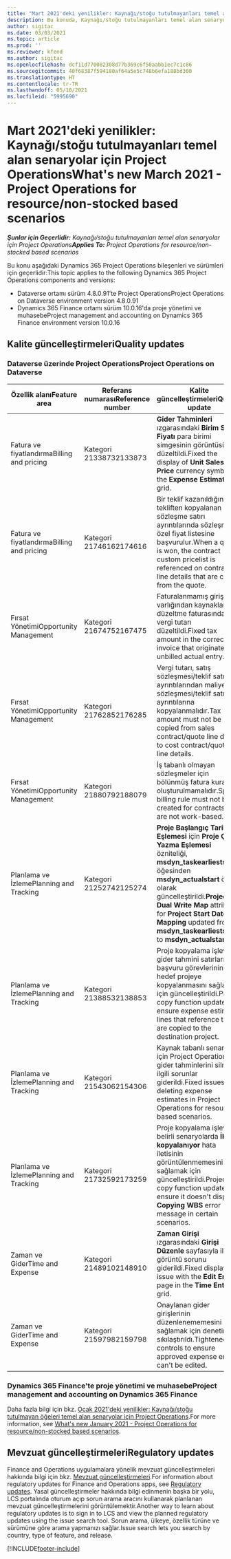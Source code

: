 ```yaml
---
title: "Mart 2021'deki yenilikler: Kaynağı/stoğu tutulmayanları temel alan senaryolar için Project Operations"
description: Bu konuda, Kaynağı/stoğu tutulmayanları temel alan senaryolar için Project Operations'ın Mart 2021'deki kalite güncelleştirmeleri hakkında bilgiler sağlanmaktadır.
author: sigitac
ms.date: 03/03/2021
ms.topic: article
ms.prod: ''
ms.reviewer: kfend
ms.author: sigitac
ms.openlocfilehash: dcf11d770082308d77b369c6f50aabb1ec7c1c86
ms.sourcegitcommit: 40f68387f594180af64a5e5c748b6efa188bd300
ms.translationtype: HT
ms.contentlocale: tr-TR
ms.lasthandoff: 05/10/2021
ms.locfileid: "5995690"
---
```

# <a name="whats-new-march-2021---project-operations-for-resourcenon-stocked-based-scenarios"></a><span data-ttu-id="6d0d6-103">Mart 2021'deki yenilikler: Kaynağı/stoğu tutulmayanları temel alan senaryolar için Project Operations</span><span class="sxs-lookup"><span data-stu-id="6d0d6-103">What's new March 2021 - Project Operations for resource/non-stocked based scenarios</span></span>

<span data-ttu-id="6d0d6-104">_**Şunlar için Geçerlidir:** Kaynağı/stoğu tutulmayanları temel alan senaryolar için Project Operations_</span><span class="sxs-lookup"><span data-stu-id="6d0d6-104">_**Applies To:** Project Operations for resource/non-stocked based scenarios_</span></span>

<span data-ttu-id="6d0d6-105">Bu konu aşağıdaki Dynamics 365 Project Operations bileşenleri ve sürümleri için geçerlidir:</span><span class="sxs-lookup"><span data-stu-id="6d0d6-105">This topic applies to the following Dynamics 365 Project Operations components and versions:</span></span>

- <span data-ttu-id="6d0d6-106">Dataverse ortamı sürüm 4.8.0.91'te Project Operations</span><span class="sxs-lookup"><span data-stu-id="6d0d6-106">Project Operations on Dataverse environment version 4.8.0.91</span></span> 
- <span data-ttu-id="6d0d6-107">Dynamics 365 Finance ortamı sürüm 10.0.16'da proje yönetimi ve muhasebe</span><span class="sxs-lookup"><span data-stu-id="6d0d6-107">Project management and accounting on Dynamics 365 Finance environment version 10.0.16</span></span> 

## <a name="quality-updates"></a><span data-ttu-id="6d0d6-108">Kalite güncelleştirmeleri</span><span class="sxs-lookup"><span data-stu-id="6d0d6-108">Quality updates</span></span>

### <a name="project-operations-on-dataverse"></a><span data-ttu-id="6d0d6-109">Dataverse üzerinde Project Operations</span><span class="sxs-lookup"><span data-stu-id="6d0d6-109">Project Operations on Dataverse</span></span>


| <span data-ttu-id="6d0d6-110">**Özellik alanı**</span><span class="sxs-lookup"><span data-stu-id="6d0d6-110">**Feature area**</span></span> | <span data-ttu-id="6d0d6-111">**Referans numarası**</span><span class="sxs-lookup"><span data-stu-id="6d0d6-111">**Reference number**</span></span> | <span data-ttu-id="6d0d6-112">**Kalite güncelleştirmeleri**</span><span class="sxs-lookup"><span data-stu-id="6d0d6-112">**Quality update**</span></span> |
| --- | --- | --- |
| <span data-ttu-id="6d0d6-113">Fatura ve fiyatlandırma</span><span class="sxs-lookup"><span data-stu-id="6d0d6-113">Billing and pricing</span></span> | <span data-ttu-id="6d0d6-114">Kategori 2133873</span><span class="sxs-lookup"><span data-stu-id="6d0d6-114">2133873</span></span> | <span data-ttu-id="6d0d6-115">**Gider Tahminleri** ızgarasındaki **Birim Satış Fiyatı** para birimi simgesinin görüntüsü düzeltildi.</span><span class="sxs-lookup"><span data-stu-id="6d0d6-115">Fixed the display of **Unit Sales Price** currency symbol in the **Expense Estimates** grid.</span></span> |
| <span data-ttu-id="6d0d6-116">Fatura ve fiyatlandırma</span><span class="sxs-lookup"><span data-stu-id="6d0d6-116">Billing and pricing</span></span> | <span data-ttu-id="6d0d6-117">Kategori 2174616</span><span class="sxs-lookup"><span data-stu-id="6d0d6-117">2174616</span></span> | <span data-ttu-id="6d0d6-118">Bir teklif kazanıldığında, tekliften kopyalanan sözleşme satırı ayrıntılarında sözleşmeye özel fiyat listesine başvurulur.</span><span class="sxs-lookup"><span data-stu-id="6d0d6-118">When a quote is won, the contract custom pricelist is referenced on contract line details that are copied from the quote.</span></span> |
| <span data-ttu-id="6d0d6-119">Fırsat Yönetimi</span><span class="sxs-lookup"><span data-stu-id="6d0d6-119">Opportunity Management</span></span> | <span data-ttu-id="6d0d6-120">Kategori 2167475</span><span class="sxs-lookup"><span data-stu-id="6d0d6-120">2167475</span></span> | <span data-ttu-id="6d0d6-121">Faturalanmamış giriş varlığından kaynaklanan düzeltme faturasındaki vergi tutarı düzeltildi.</span><span class="sxs-lookup"><span data-stu-id="6d0d6-121">Fixed tax amount in the correction invoice that originated an unbilled actual entry.</span></span> |
| <span data-ttu-id="6d0d6-122">Fırsat Yönetimi</span><span class="sxs-lookup"><span data-stu-id="6d0d6-122">Opportunity Management</span></span> | <span data-ttu-id="6d0d6-123">Kategori 2176285</span><span class="sxs-lookup"><span data-stu-id="6d0d6-123">2176285</span></span> | <span data-ttu-id="6d0d6-124">Vergi tutarı, satış sözleşmesi/teklif satırı ayrıntılarından maliyet sözleşmesi/teklif satırı ayrıntılarına kopyalanmalıdır.</span><span class="sxs-lookup"><span data-stu-id="6d0d6-124">Tax amount must not be copied from sales contract/quote line details to cost contract/quote line details.</span></span> |
| <span data-ttu-id="6d0d6-125">Fırsat Yönetimi</span><span class="sxs-lookup"><span data-stu-id="6d0d6-125">Opportunity Management</span></span> | <span data-ttu-id="6d0d6-126">Kategori 2188079</span><span class="sxs-lookup"><span data-stu-id="6d0d6-126">2188079</span></span> | <span data-ttu-id="6d0d6-127">İş tabanlı olmayan sözleşmeler için bölünmüş fatura kuralı oluşturulmamalıdır.</span><span class="sxs-lookup"><span data-stu-id="6d0d6-127">Split billing rule must not be created for contracts that are not work-based.</span></span> |
| <span data-ttu-id="6d0d6-128">Planlama ve İzleme</span><span class="sxs-lookup"><span data-stu-id="6d0d6-128">Planning and Tracking</span></span> | <span data-ttu-id="6d0d6-129">Kategori 2125274</span><span class="sxs-lookup"><span data-stu-id="6d0d6-129">2125274</span></span> | <span data-ttu-id="6d0d6-130">**Proje Başlangıç Tarihi Eşlemesi** için **Proje Çift Yazma Eşlemesi** özniteliği, **msdyn\_taskearlieststart** öğesinden **msdyn\_actualstart** öğesi olarak güncelleştirildi.</span><span class="sxs-lookup"><span data-stu-id="6d0d6-130">**Project Dual Write Map** attribute for **Project Start Date Mapping** updated from **msdyn\_taskearlieststart** to **msdyn\_actualstart**.</span></span> |
| <span data-ttu-id="6d0d6-131">Planlama ve İzleme</span><span class="sxs-lookup"><span data-stu-id="6d0d6-131">Planning and Tracking</span></span> | <span data-ttu-id="6d0d6-132">Kategori 2138853</span><span class="sxs-lookup"><span data-stu-id="6d0d6-132">2138853</span></span> | <span data-ttu-id="6d0d6-133">Proje kopyalama işlevi, gider tahmini satırlarında başvuru görevlerinin hedef projeye kopyalanmasını sağlamak için güncelleştirildi.</span><span class="sxs-lookup"><span data-stu-id="6d0d6-133">Project copy function updated to ensure expense estimate lines that reference tasks are copied to the destination project.</span></span> |
| <span data-ttu-id="6d0d6-134">Planlama ve İzleme</span><span class="sxs-lookup"><span data-stu-id="6d0d6-134">Planning and Tracking</span></span> | <span data-ttu-id="6d0d6-135">Kategori 2154306</span><span class="sxs-lookup"><span data-stu-id="6d0d6-135">2154306</span></span> | <span data-ttu-id="6d0d6-136">Kaynak tabanlı senaryolar için Project Operations'ta gider tahminlerini silmeyle ilgili sorunlar giderildi.</span><span class="sxs-lookup"><span data-stu-id="6d0d6-136">Fixed issues with deleting expense estimates in Project Operations for resource-based scenarios.</span></span> |
| <span data-ttu-id="6d0d6-137">Planlama ve İzleme</span><span class="sxs-lookup"><span data-stu-id="6d0d6-137">Planning and Tracking</span></span> | <span data-ttu-id="6d0d6-138">Kategori 2173259</span><span class="sxs-lookup"><span data-stu-id="6d0d6-138">2173259</span></span> | <span data-ttu-id="6d0d6-139">Proje kopyalama işlevi, belirli senaryolarda **İKY kopyalanıyor** hata iletisinin görüntülenmemesini sağlamak için güncelleştirildi.</span><span class="sxs-lookup"><span data-stu-id="6d0d6-139">Project copy function updated to ensure it doesn't display **Copying WBS** error message in certain scenarios.</span></span> |
| <span data-ttu-id="6d0d6-140">Zaman ve Gider</span><span class="sxs-lookup"><span data-stu-id="6d0d6-140">Time and Expense</span></span> | <span data-ttu-id="6d0d6-141">Kategori 2148910</span><span class="sxs-lookup"><span data-stu-id="6d0d6-141">2148910</span></span> | <span data-ttu-id="6d0d6-142">**Zaman Girişi** ızgarasındaki **Girişi Düzenle** sayfasıyla ilgili görüntü sorunu giderildi.</span><span class="sxs-lookup"><span data-stu-id="6d0d6-142">Fixed display issue with the **Edit Entry** page in the **Time Entry** grid.</span></span> |
| <span data-ttu-id="6d0d6-143">Zaman ve Gider</span><span class="sxs-lookup"><span data-stu-id="6d0d6-143">Time and Expense</span></span> | <span data-ttu-id="6d0d6-144">Kategori 2159798</span><span class="sxs-lookup"><span data-stu-id="6d0d6-144">2159798</span></span> | <span data-ttu-id="6d0d6-145">Onaylanan gider girişlerinin düzenlenememesini sağlamak için denetimler sıkılaştırıldı.</span><span class="sxs-lookup"><span data-stu-id="6d0d6-145">Tightened controls to ensure approved expense entries can't be edited.</span></span> |

### <a name="project-management-and-accounting-on-dynamics-365-finance"></a><span data-ttu-id="6d0d6-146">Dynamics 365 Finance'te proje yönetimi ve muhasebe</span><span class="sxs-lookup"><span data-stu-id="6d0d6-146">Project management and accounting on Dynamics 365 Finance</span></span>

<span data-ttu-id="6d0d6-147">Daha fazla bilgi için bkz. [Ocak 2021'deki yenilikler: Kaynağı/stoğu tutulmayan öğeleri temel alan senaryolar için Project Operations](whats-new-jan-2021-resource-based.md).</span><span class="sxs-lookup"><span data-stu-id="6d0d6-147">For more information, see [What's new January 2021 - Project Operations for resource/non-stocked based scenarios](whats-new-jan-2021-resource-based.md).</span></span>

## <a name="regulatory-updates"></a><span data-ttu-id="6d0d6-148">Mevzuat güncelleştirmeleri</span><span class="sxs-lookup"><span data-stu-id="6d0d6-148">Regulatory updates</span></span>

<span data-ttu-id="6d0d6-149">Finance and Operations uygulamalara yönelik mevzuat güncelleştirmeleri hakkında bilgi için bkz. [Mevzuat güncelleştirmeleri](/dynamics365/finance/localizations/regulatory-updates).</span><span class="sxs-lookup"><span data-stu-id="6d0d6-149">For information about regulatory updates for Finance and Operations apps, see [Regulatory updates](/dynamics365/finance/localizations/regulatory-updates).</span></span> <span data-ttu-id="6d0d6-150">Yasal güncelleştirmeler hakkında bilgi edinmenin başka bir yolu, LCS portalında oturum açıp sorun arama aracını kullanarak planlanan mevzuat güncelleştirmelerini görüntülemektir.</span><span class="sxs-lookup"><span data-stu-id="6d0d6-150">Another way to learn about regulatory updates is to sign in to LCS and view the planned regulatory updates using the issue search tool.</span></span> <span data-ttu-id="6d0d6-151">Sorun arama, ülkeye, özellik türüne ve sürümüne göre arama yapmanızı sağlar.</span><span class="sxs-lookup"><span data-stu-id="6d0d6-151">Issue search lets you search by country, type of feature, and release.</span></span>


[!INCLUDE[footer-include](../includes/footer-banner.md)]